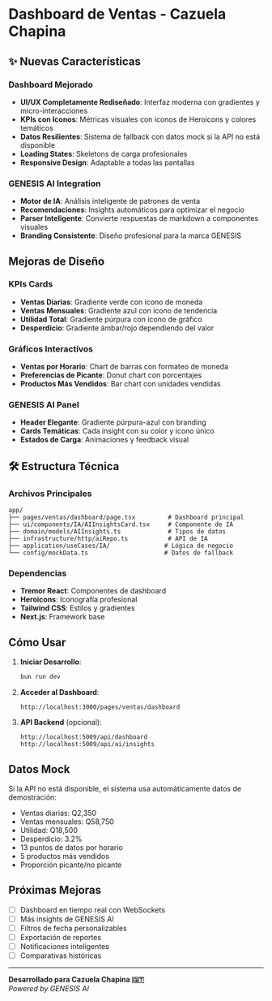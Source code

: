 # Dashboard de Ventas - Cazuela Chapina

## ✨ Nuevas Características

### **Dashboard Mejorado**
- **UI/UX Completamente Rediseñado**: Interfaz moderna con gradientes y micro-interacciones
- **KPIs con Iconos**: Métricas visuales con iconos de Heroicons y colores temáticos
- **Datos Resilientes**: Sistema de fallback con datos mock si la API no está disponible
- **Loading States**: Skeletons de carga profesionales
- **Responsive Design**: Adaptable a todas las pantallas

### **GENESIS AI Integration**
- **Motor de IA**: Análisis inteligente de patrones de venta
- **Recomendaciones**: Insights automáticos para optimizar el negocio
- **Parser Inteligente**: Convierte respuestas de markdown a componentes visuales
- **Branding Consistente**: Diseño profesional para la marca GENESIS

## **Mejoras de Diseño**

### **KPIs Cards**
- **Ventas Diarias**: Gradiente verde con icono de moneda
- **Ventas Mensuales**: Gradiente azul con icono de tendencia
- **Utilidad Total**: Gradiente púrpura con icono de gráfico
- **Desperdicio**: Gradiente ámbar/rojo dependiendo del valor

### **Gráficos Interactivos**
- **Ventas por Horario**: Chart de barras con formateo de moneda
- **Preferencias de Picante**: Donut chart con porcentajes
- **Productos Más Vendidos**: Bar chart con unidades vendidas

### **GENESIS AI Panel**
- **Header Elegante**: Gradiente púrpura-azul con branding
- **Cards Temáticas**: Cada insight con su color y icono único
- **Estados de Carga**: Animaciones y feedback visual

## 🛠 **Estructura Técnica**

### **Archivos Principales**
```
app/
├── pages/ventas/dashboard/page.tsx         # Dashboard principal
├── ui/components/IA/AIInsightsCard.tsx     # Componente de IA
├── domain/models/AIInsights.ts             # Tipos de datos
├── infrastructure/http/aiRepo.ts           # API de IA
├── application/useCases/IA/               # Lógica de negocio
└── config/mockData.ts                     # Datos de fallback
```

### **Dependencias**
- **Tremor React**: Componentes de dashboard
- **Heroicons**: Iconografía profesional
- **Tailwind CSS**: Estilos y gradientes
- **Next.js**: Framework base

## **Cómo Usar**

1. **Iniciar Desarrollo**:
   ```bash
   bun run dev
   ```

2. **Acceder al Dashboard**:
   ```
   http://localhost:3000/pages/ventas/dashboard
   ```

3. **API Backend** (opcional):
   ```
   http://localhost:5009/api/dashboard
   http://localhost:5009/api/ai/insights
   ```

##  **Datos Mock**

Si la API no está disponible, el sistema usa automáticamente datos de demostración:
- Ventas diarias: Q2,350
- Ventas mensuales: Q58,750
- Utilidad: Q18,500
- Desperdicio: 3.2%
- 13 puntos de datos por horario
- 5 productos más vendidos
- Proporción picante/no picante

## **Próximas Mejoras**

- [ ] Dashboard en tiempo real con WebSockets
- [ ] Más insights de GENESIS AI
- [ ] Filtros de fecha personalizables
- [ ] Exportación de reportes
- [ ] Notificaciones inteligentes
- [ ] Comparativas históricas

---

**Desarrollado para Cazuela Chapina 🇬🇹**  
*Powered by GENESIS AI*